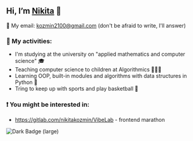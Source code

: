 ## Hi, I’m [Nikita](https://t.me/kozmin_nikita) 👋 
📧 My email: kozmin2100@gmail.com (don't be afraid to write, I'll answer)
### 🎯 My activities:
- I'm studying at the university on "applied mathematics and computer science" 🎓
- Teaching computer science to children at Algorithmics 👨🏼‍🏫
- Learning OOP, built-in modules and algorithms with data structures in Python 🌱
- Tring to keep up with sports and play basketball 🏀
### ❗ You might be interested in:
- https://gitlab.com/nikitakozmin/VibeLab - frontend marathon
<img alt="Dark Badge (large)" src="https://www.codewars.com/users/NikitaKozmin/badges/large">
